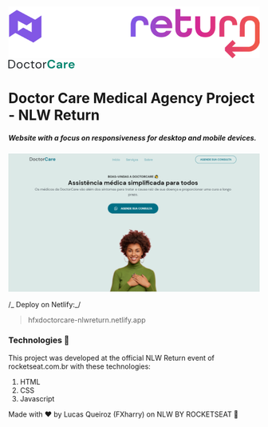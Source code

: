 ![NLW Return](https://github.com/FXharry/NLW-Return/blob/master/assets/Logotipo%20NLW%20return.jpg?raw=true)
![Doctor Care](https://github.com/FXharry/NLW-Return/blob/master/assets/Logo.png?raw=true)

# Doctor Care Medical Agency Project - NLW Return

##### Website with a focus on responsiveness for desktop and mobile devices.

![enter image description here](https://github.com/FXharry/NLW-Return/blob/master/assets/Doctor%20care%201.png?raw=true)

/_ Deploy on Netlify:_/

> hfxdoctorcare-nlwreturn.netlify.app

### Technologies 🚀

This project was developed at the official NLW Return event of rocketseat.com.br with these technologies:

1. HTML
2. CSS
3. Javascript

Made with ♥ by Lucas Queiroz (FXharry) on NLW BY ROCKETSEAT 👋
